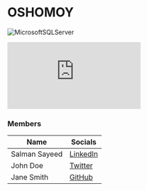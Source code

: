 # OSHOMOY
![MicrosoftSQLServer](https://img.shields.io/badge/Microsoft%20SQL%20Server-CC2927?style=for-the-badge&logo=microsoft%20sql%20server&logoColor=white)

[![GitHub license](https://badgen.net/github/license/Naereen/Strapdown.js)](https://github.com/Naereen/StrapDown.js/blob/master/LICENSE)


### Members
| Name        | Socials                         |
|-------------|---------------------------------|
| Salman Sayeed | [LinkedIn](https://linkedin.com/in/yourprofile) |
| John Doe    | [Twitter](https://twitter.com/johndoe)        |
| Jane Smith  | [GitHub](https://github.com/janesmith)       |


